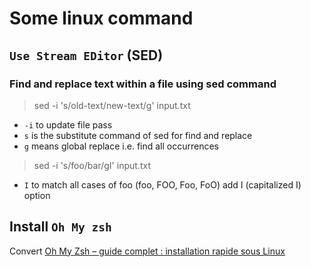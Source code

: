 # Some linux command

## `Use Stream EDitor` (SED)

### Find and replace text within a file using sed command

> sed -i 's/old-text/new-text/g' input.txt

- `-i` to update file pass
- `s` is the substitute command of sed for find and replace
- `g` means global replace i.e. find all occurrences

> sed -i 's/foo/bar/gI' input.txt

- `I` to match all cases of foo (foo, FOO, Foo, FoO) add I (capitalized I) option  

## Install `Oh My zsh`

Convert [Oh My Zsh – guide complet : installation rapide sous Linux](https://les-enovateurs.com/oh-my-zsh-installation-rapide-linux)